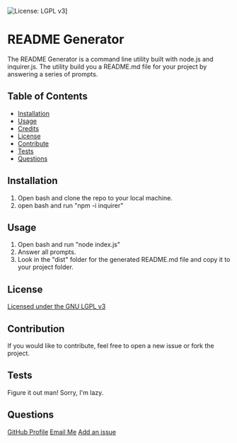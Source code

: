 ![License: LGPL v3](https://img.shields.io/badge/License-LGPL_v3-blue.svg)]

# README Generator

The README Generator is a command line utility built with node.js and inquirer.js. The utility build you a README.md file for your project by answering a series of prompts.

## Table of Contents

- [Installation](#installation)
- [Usage](#usage)
- [Credits](#credits)
- [License](#license)
- [Contribute](#contribution)
- [Tests](#tests)
- [Questions](#questions)

## Installation

1. Open bash and clone the repo to your local machine.
2. open bash and run "npm -i inquirer"

## Usage

1. Open bash and run "node index.js"
2. Answer all prompts.
3. Look in the "dist" folder for the generated README.md file and copy it to your project folder.

## License

[Licensed under the GNU LGPL v3](https://www.gnu.org/licenses/lgpl-3.0)

## Contribution

If you would like to contribute, feel free to open a new issue or fork the project.

## Tests

Figure it out man!
Sorry, I'm lazy.

## Questions

[GitHub Profile](https://github.com/sakme)
[Email Me](mailto:alan@akme.us)
[Add an issue](https://github.com/sakme/readme-generator/issues)
